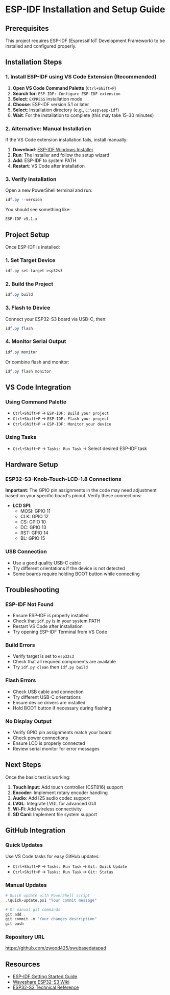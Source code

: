 # ESP-IDF Installation and Setup Guide

## Prerequisites

This project requires ESP-IDF (Espressif IoT Development Framework) to be installed and configured properly.

## Installation Steps

### 1. Install ESP-IDF using VS Code Extension (Recommended)

1. **Open VS Code Command Palette** (`Ctrl+Shift+P`)
2. **Search for**: `ESP-IDF: Configure ESP-IDF extension`
3. **Select**: `EXPRESS` installation mode
4. **Choose**: ESP-IDF version 5.1 or later
5. **Select**: Installation directory (e.g., `C:\esp\esp-idf`)
6. **Wait**: For the installation to complete (this may take 15-30 minutes)

### 2. Alternative: Manual Installation

If the VS Code extension installation fails, install manually:

1. **Download**: [ESP-IDF Windows Installer](https://dl.espressif.com/dl/esp-idf/)
2. **Run**: The installer and follow the setup wizard
3. **Add**: ESP-IDF to system PATH
4. **Restart**: VS Code after installation

### 3. Verify Installation

Open a new PowerShell terminal and run:
```powershell
idf.py --version
```

You should see something like:
```
ESP-IDF v5.1.x
```

## Project Setup

Once ESP-IDF is installed:

### 1. Set Target Device
```powershell
idf.py set-target esp32s3
```

### 2. Build the Project
```powershell
idf.py build
```

### 3. Flash to Device
Connect your ESP32-S3 board via USB-C, then:
```powershell
idf.py flash
```

### 4. Monitor Serial Output
```powershell
idf.py monitor
```

Or combine flash and monitor:
```powershell
idf.py flash monitor
```

## VS Code Integration

### Using Command Palette
- `Ctrl+Shift+P` → `ESP-IDF: Build your project`
- `Ctrl+Shift+P` → `ESP-IDF: Flash your project`
- `Ctrl+Shift+P` → `ESP-IDF: Monitor your device`

### Using Tasks
- `Ctrl+Shift+P` → `Tasks: Run Task` → Select desired ESP-IDF task

## Hardware Setup

### ESP32-S3-Knob-Touch-LCD-1.8 Connections

**Important**: The GPIO pin assignments in the code may need adjustment based on your specific board's pinout. Verify these connections:

- **LCD SPI**:
  - MOSI: GPIO 11
  - CLK: GPIO 12
  - CS: GPIO 10
  - DC: GPIO 13
  - RST: GPIO 14
  - BL: GPIO 15

### USB Connection
- Use a good quality USB-C cable
- Try different orientations if the device is not detected
- Some boards require holding BOOT button while connecting

## Troubleshooting

### ESP-IDF Not Found
- Ensure ESP-IDF is properly installed
- Check that `idf.py` is in your system PATH
- Restart VS Code after installation
- Try opening ESP-IDF Terminal from VS Code

### Build Errors
- Verify target is set to `esp32s3`
- Check that all required components are available
- Try `idf.py clean` then `idf.py build`

### Flash Errors
- Check USB cable and connection
- Try different USB-C orientations
- Ensure device drivers are installed
- Hold BOOT button if necessary during flashing

### No Display Output
- Verify GPIO pin assignments match your board
- Check power connections
- Ensure LCD is properly connected
- Review serial monitor for error messages

## Next Steps

Once the basic test is working:

1. **Touch Input**: Add touch controller (CST816) support
2. **Encoder**: Implement rotary encoder handling
3. **Audio**: Add I2S audio codec support
4. **LVGL**: Integrate LVGL for advanced GUI
5. **Wi-Fi**: Add wireless connectivity
6. **SD Card**: Implement file system support

## GitHub Integration

### Quick Updates
Use VS Code tasks for easy GitHub updates:
- `Ctrl+Shift+P` → `Tasks: Run Task` → `Git: Quick Update`
- `Ctrl+Shift+P` → `Tasks: Run Task` → `Git: Status`

### Manual Updates
```powershell
# Quick update with PowerShell script
.\quick-update.ps1 "Your commit message"

# Or manual git commands
git add .
git commit -m "Your changes description"
git push
```

### Repository URL
https://github.com/zwood425/swubasedatapad

## Resources

- [ESP-IDF Getting Started Guide](https://docs.espressif.com/projects/esp-idf/en/latest/esp32s3/get-started/)
- [Waveshare ESP32-S3 Wiki](https://www.waveshare.com/wiki/ESP32-S3-Knob-Touch-LCD-1.8)
- [ESP32-S3 Technical Reference](https://www.espressif.com/sites/default/files/documentation/esp32-s3_technical_reference_manual_en.pdf)

